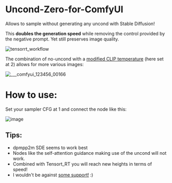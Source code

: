 # Uncond-Zero-for-ComfyUI
Allows to sample without generating any uncond with Stable Diffusion!

This **doubles the generation speed** while removing the control provided by the negative prompt. Yet still preserves image quality.


![tensorrt_workflow](https://github.com/Extraltodeus/Uncond-Zero-for-ComfyUI/assets/15731540/b76b02bf-2634-4206-8407-8637a36b04ed)


The combination of no-uncond with a [modified CLIP temperature](https://github.com/Extraltodeus/Stable-Diffusion-temperature-settings) (here set at 2) allows for more various images:

![____comfyui_123456_00166_](https://github.com/Extraltodeus/Uncond-Zero-for-ComfyUI/assets/15731540/ca7992f2-32da-44a6-8d90-df62f095439f)

# How to use:

Set your sampler CFG at 1 and connect the node like this:

![image](https://github.com/Extraltodeus/Uncond-Zero-for-ComfyUI/assets/15731540/ca96d323-1132-4848-9d1a-a9b6f5bfced4)


## Tips:

- dpmpp2m SDE seems to work best
- Nodes like the self-attention guidance making use of the uncond will not work.
- Combined with Tensort_RT you will reach new heights in terms of speed!
- I wouldn't be against [some support!](https://www.patreon.com/extraltodeus) :)
